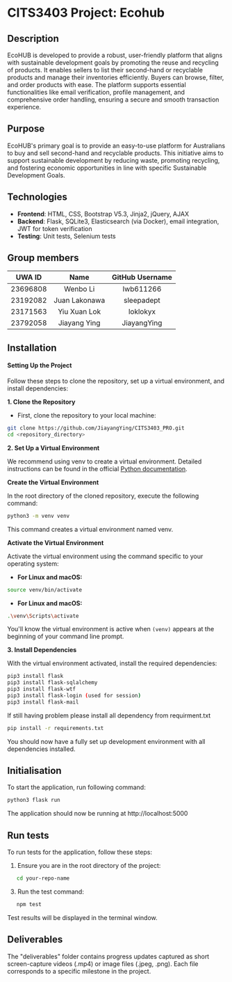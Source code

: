# CITS3403 Project: Ecohub

## Description

EcoHUB is developed to provide a robust, user-friendly platform that aligns with sustainable development goals by promoting the reuse and recycling of products. It enables sellers to list their second-hand or recyclable products and manage their inventories efficiently. Buyers can browse, filter, and order products with ease. The platform supports essential functionalities like email verification, profile management, and comprehensive order handling, ensuring a secure and smooth transaction experience.
## Purpose
EcoHUB's primary goal is to provide an easy-to-use platform for Australians to buy and sell second-hand and recyclable products. This initiative aims to support sustainable development by reducing waste, promoting recycling, and fostering economic opportunities in line with specific Sustainable Development Goals.
## Technologies
- **Frontend**: HTML, CSS, Bootstrap V5.3, Jinja2, jQuery, AJAX
- **Backend**: Flask, SQLite3, Elasticsearch (via Docker), email integration, JWT for token verification
- **Testing**: Unit tests, Selenium tests
## Group members
| UWA ID | Name | GitHub Username |
|:--------:|:------------:|:-----------:|
| 23696808 | Wenbo Li     | lwb611266   |
| 23192082 | Juan Lakonawa| sleepadept  |
| 23171563 | Yiu Xuan Lok | loklokyx    |
| 23792058 | Jiayang Ying | JiayangYing |

## Installation

#### Setting Up the Project
Follow these steps to clone the repository, set up a virtual environment, and install dependencies:

**1. Clone the Repository**

- First, clone the repository to your local machine:
```sh
git clone https://github.com/JiayangYing/CITS3403_PRO.git
cd <repository_directory>
```

**2. Set Up a Virtual Environment**

We recommend using venv to create a virtual environment. Detailed instructions can be found in the official [Python documentation](https://docs.python.org/3/library/venv.html).

**Create the Virtual Environment**

In the root directory of the cloned repository, execute the following command:
```sh
python3 -m venv venv
```
This command creates a virtual environment named venv.

**Activate the Virtual Environment**

Activate the virtual environment using the command specific to your operating system:

- **For Linux and macOS:**
```sh
source venv/bin/activate
```

- **For Linux and macOS:**
```sh
.\venv\Scripts\activate
```
You'll know the virtual environment is active when `(venv)` appears at the beginning of your command line prompt.

**3. Install Dependencies**

With the virtual environment activated, install the required dependencies:
``` sh
pip3 install flask
pip3 install flask-sqlalchemy
pip3 install flask-wtf
pip3 install flask-login (used for session)
pip3 install flask-mail
```
If still having problem please install all dependency from requirment.txt
```sh
pip install -r requirements.txt
```

You should now have a fully set up development environment with all dependencies installed.

## Initialisation

To start the application, run following command:
```sh
python3 flask run
```
The application should now be running at http://localhost:5000

## Run tests

To run tests for the application, follow these steps:

1. Ensure you are in the root directory of the project:
```sh
   cd your-repo-name
```
3. Run the test command:
```sh
   npm test
```
Test results will be displayed in the terminal window.

## Deliverables
The "deliverables" folder contains progress updates captured as short screen-capture videos (.mp4) or image files (.jpeg, .png). Each file corresponds to a specific milestone in the project.
